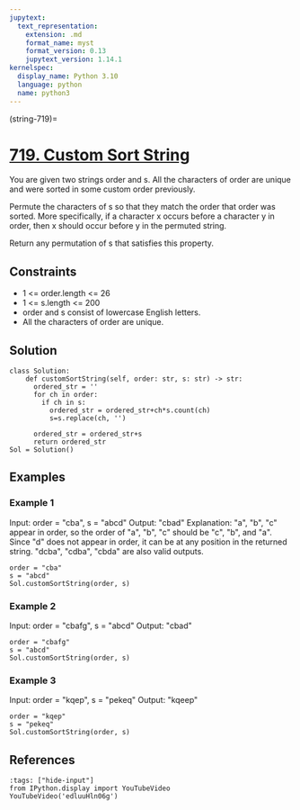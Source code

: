 ```yaml
---
jupytext:
  text_representation:
    extension: .md
    format_name: myst
    format_version: 0.13
    jupytext_version: 1.14.1
kernelspec:
  display_name: Python 3.10
  language: python
  name: python3
---
```


(string-719)=
# [719. Custom Sort String](https://leetcode.com/problems/custom-sort-string/)

You are given two strings order and s. All the characters of order are unique and were sorted in some custom order previously.

Permute the characters of s so that they match the order that order was sorted. More specifically, if a character x occurs before a character y in order, then x should occur before y in the permuted string.

Return any permutation of s that satisfies this property.

## Constraints

- 1 <= order.length <= 26
- 1 <= s.length <= 200
- order and s consist of lowercase English letters.
- All the characters of order are unique.

## Solution

```{code-cell} ipython3
class Solution:
    def customSortString(self, order: str, s: str) -> str:
      ordered_str = ''
      for ch in order:
        if ch in s:
          ordered_str = ordered_str+ch*s.count(ch)
          s=s.replace(ch, '')
      
      ordered_str = ordered_str+s
      return ordered_str
Sol = Solution()
```

## Examples

### Example 1

Input: order = "cba", s = "abcd"
Output: "cbad"
Explanation:
"a", "b", "c" appear in order, so the order of "a", "b", "c" should be "c", "b", and "a". 
Since "d" does not appear in order, it can be at any position in the returned string. "dcba", "cdba", "cbda" are also valid outputs.

```{code-cell} ipython3
order = "cba"
s = "abcd"
Sol.customSortString(order, s)
```

### Example 2

Input: order = "cbafg", s = "abcd"
Output: "cbad"

```{code-cell} ipython3
order = "cbafg"
s = "abcd"
Sol.customSortString(order, s)
```

### Example 3

Input: order = "kqep", s = "pekeq"
Output: "kqeep"

```{code-cell} ipython3
order = "kqep"
s = "pekeq"
Sol.customSortString(order, s)
```

## References

```{code-cell} ipython3
:tags: ["hide-input"]
from IPython.display import YouTubeVideo
YouTubeVideo('edluuHln06g')
```
